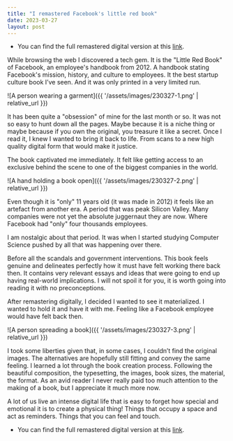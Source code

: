 ```yaml
---
title: "I remastered Facebook's little red book"
date: 2023-03-27
layout: post
---
```


- You can find the full remastered digital version at this [link](https://drive.google.com/file/d/1TZYqdFOXkZZPpMJx_16YBFkw-jaPbxiS/view?usp=sharing).

While browsing the web I discovered a tech gem. It is the "Little Red Book" of Facebook, an employee's handbook from 2012. A handbook stating Facebook's mission, history, and culture to employees. It the best startup culture book I’ve seen. And it was only printed in a very limited run.

![A person wearing a garment]({{ '/assets/images/230327-1.png' | relative_url }})

It has been quite a "obsession" of mine for the last month or so. It was not so easy to hunt down all the pages. Maybe because it is a niche thing or maybe because if you own the original, you treasure it like a secret. Once I read it, I knew I wanted to bring it back to life. From scans to a new high quality digital form that would make it justice.

The book captivated me immediately. It felt like getting access to an exclusive behind the scene to one of the biggest companies in the world.

![A hand holding a book open]({{ '/assets/images/230327-2.png' | relative_url }})

Even though it is "only" 11 years old (it was made in 2012) it feels like an artefact from another era. A period that was peak Silicon Valley. Many companies were not yet the absolute juggernaut they are now. Where Facebook had "only" four thousands employees.

I am nostalgic about that period. It was when I started studying Computer Science pushed by all that was happening over there.

Before all the scandals and government interventions. This book feels genuine and delineates perfectly how it must have felt working there back then. It contains very relevant essays and ideas that were going to end up having real-world implications. I will not spoil it for you, it is worth going into reading it with no preconceptions.

After remastering digitally, I decided I wanted to see it materialized. I wanted to hold it and have it with me. Feeling like a Facebook employee would have felt back then.

![A person spreading a book]({{ '/assets/images/230327-3.png' | relative_url }})

I took some liberties given that, in some cases, I couldn’t find the original images. The alternatives are hopefully still fitting and convey the same feeling. I learned a lot through the book creation process. Following the beautiful composition, the typesetting, the images, book sizes, the material, the format. As an avid reader I never really paid too much attention to the making of a book, but I appreciate it much more now.

A lot of us live an intense digital life that is easy to forget how special and emotional it is to create a physical thing! Things that occupy a space and act as reminders. Things that you can feel and touch.

- You can find the full remastered digital version at this [link](https://drive.google.com/file/d/1TZYqdFOXkZZPpMJx_16YBFkw-jaPbxiS/view?usp=sharing).